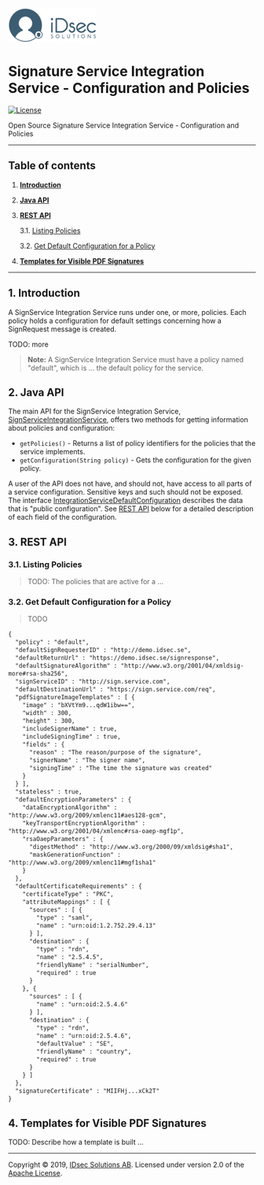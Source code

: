 ![Logo](img/idsec.png)

# Signature Service Integration Service - Configuration and Policies

[![License](https://img.shields.io/badge/License-Apache%202.0-blue.svg)](https://opensource.org/licenses/Apache-2.0)

Open Source Signature Service Integration Service - Configuration and Policies

---

## Table of contents

1. [**Introduction**](#introduction)
  
2. [**Java API**](#java-api)

3. [**REST API**](#rest-api)

    3.1. [Listing Policies](#listing-policies)
    
    3.2. [Get Default Configuration for a Policy](#get-default-configuration-for-a-policy)
    
4. [**Templates for Visible PDF Signatures**](#templates-for-visible-pdf-signatures)
  
---

<a name="introduction"></a>
## 1. Introduction

A SignService Integration Service runs under one, or more, policies. Each policy holds a configuration
for default settings concerning how a SignRequest message is created.

TODO: more

> **Note:** A SignService Integration Service must have a policy named "default", which is ... the default policy for the service.

<a name="java-api"></a>
## 2. Java API

The main API for the SignService Integration Service, [SignServiceIntegrationService](https://idsec-solutions.github.io/signservice-integration-api/javadoc/latest/se/idsec/signservice/integration/SignServiceIntegrationService.html), offers two methods for getting information about policies and configuration:

* `getPolicies()` - Returns a list of policy identifiers for the policies that the service implements.
* `getConfiguration(String policy)` - Gets the configuration for the given policy.

A user of the API does not have, and should not, have access to all parts of a service configuration. Sensitive keys and such should not be exposed. The interface [IntegrationServiceDefaultConfiguration](https://idsec-solutions.github.io/signservice-integration-api/javadoc/latest/se/idsec/signservice/integration/config/IntegrationServiceDefaultConfiguration.html) describes the data that is "public configuration". See [REST API](#rest-api) below for a detailed description of each field of the configuration.

<a name="rest-api"></a>
## 3. REST API

<a name="listing-policies"></a>
### 3.1. Listing Policies

> TODO: The policies that are active for a ...

<a name="get-default-configuration-for-a-policy"></a>
### 3.2. Get Default Configuration for a Policy


> TODO

```
{
  "policy" : "default",
  "defaultSignRequesterID" : "http://demo.idsec.se",
  "defaultReturnUrl" : "https://demo.idsec.se/signresponse",
  "defaultSignatureAlgorithm" : "http://www.w3.org/2001/04/xmldsig-more#rsa-sha256",
  "signServiceID" : "http://sign.service.com",
  "defaultDestinationUrl" : "https://sign.service.com/req",
  "pdfSignatureImageTemplates" : [ {
    "image" : "bXVtYm9...qdW1ibw==",
    "width" : 300,
    "height" : 300,
    "includeSignerName" : true,
    "includeSigningTime" : true,
    "fields" : {
      "reason" : "The reason/purpose of the signature",
      "signerName" : "The signer name",
      "signingTime" : "The time the signature was created"
    }
  } ],
  "stateless" : true,
  "defaultEncryptionParameters" : {
    "dataEncryptionAlgorithm" : "http://www.w3.org/2009/xmlenc11#aes128-gcm",
    "keyTransportEncryptionAlgorithm" : "http://www.w3.org/2001/04/xmlenc#rsa-oaep-mgf1p",
    "rsaOaepParameters" : {
      "digestMethod" : "http://www.w3.org/2000/09/xmldsig#sha1",
      "maskGenerationFunction" : "http://www.w3.org/2009/xmlenc11#mgf1sha1"
    }
  },
  "defaultCertificateRequirements" : {
    "certificateType" : "PKC",
    "attributeMappings" : [ {
      "sources" : [ {
        "type" : "saml",
        "name" : "urn:oid:1.2.752.29.4.13"
      } ],
      "destination" : {
        "type" : "rdn",
        "name" : "2.5.4.5",
        "friendlyName" : "serialNumber",
        "required" : true
      }
    }, {
      "sources" : [ {
        "name" : "urn:oid:2.5.4.6"
      } ],
      "destination" : {
        "type" : "rdn",
        "name" : "urn:oid:2.5.4.6",
        "defaultValue" : "SE",
        "friendlyName" : "country",
        "required" : true
      }
    } ]
  },
  "signatureCertificate" : "MIIFHj...xCk2T"
}
```

<a name="templates-for-visible-pdf-signatures"></a>
## 4. Templates for Visible PDF Signatures

TODO: Describe how a template is built ...

---

Copyright &copy; 2019, [IDsec Solutions AB](http://www.idsec.se). Licensed under version 2.0 of the [Apache License](http://www.apache.org/licenses/LICENSE-2.0).
